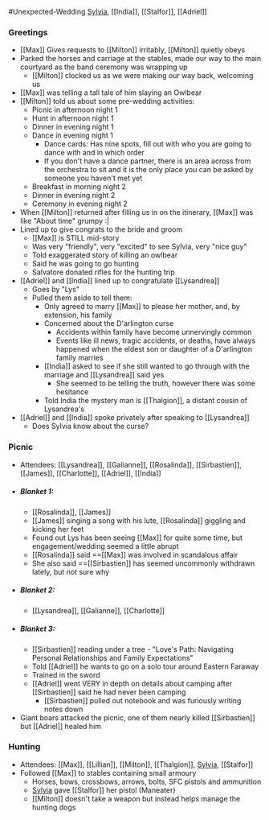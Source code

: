 #Unexpected-Wedding 
[Sylvia](Sylvia.md), [[India]], [[Stalfor]], [[Adriel]]
### Greetings
- [[Max]] Gives requests to [[Milton]] irritably, [[Milton]] quietly obeys
- Parked the horses and carriage at the stables, made our way to the main courtyard as the band ceremony was wrapping up
	- [[Milton]] clocked us as we were making our way back, welcoming us
- [[Max]] was telling a tall tale of him slaying an Owlbear
- [[Milton]] told us about some pre-wedding activities:
	- Picnic in afternoon night 1
	- Hunt in afternoon night 1
	- Dinner in evening night 1
	- Dance in evening night 1
		- Dance cards: Has nine spots, fill out with who you are going to dance with and in which order
		- If you don't have a dance partner, there is an area across from the orchestra to sit and it is the only place you can be asked by someone you haven't met yet
	- Breakfast in morning night 2
	- Dinner in evening night 2
	- Ceremony in evening night 2
- When [[Milton]] returned after filling us in on the itinerary, [[Max]] was like "About time" grumpy :|
- Lined up to give congrats to the bride and groom
	- [[Max]] is STILL mid-story
	- Was very "friendly", very "excited" to see Sylvia, very "nice guy" 
	- Told exaggerated story of killing an owlbear
	- Said he was going to go hunting
	- Salvatore donated rifles for the hunting trip
- [[Adriel]] and [[India]] lined up to congratulate [[Lysandrea]]
	- Goes by "Lys"
	- Pulled them aside to tell them:
		- Only agreed to marry [[Max]] to please her mother, and, by extension, his family
		- Concerned about the D'arlington curse
			- Accidents within family have become unnervingly common
			- Events like ill news, tragic accidents, or deaths, have always happened when the eldest son or daughter of a D'arlington family marries
		- [[India]] asked to see if she still wanted to go through with the marriage and [[Lysandrea]] said yes
			- She seemed to be telling the truth, however there was some hesitance
		- Told India the mystery man is [[Thalgion]], a distant cousin of Lysandrea's
- [[Adriel]] and [[India]] spoke privately after speaking to [[Lysandrea]]
	- Does Sylvia know about the curse?

### Picnic
- Attendees: [[Lysandrea]], [[Galianne]], [[Rosalinda]], [[Sirbastien]], [[James]], [[Charlotte]], [[Adriel]], [[India]]
- ##### Blanket 1:
	- [[Rosalinda]], [[James]]
	 - [[James]] singing a song with his lute, [[Rosalinda]] giggling and kicking her feet
	 - Found out Lys has been seeing [[Max]] for quite some time, but engagement/wedding seemed a little abrupt
	 - [[Rosalinda]] said ==[[Max]] was involved in scandalous affair
	 - She also said ==[[Sirbastien]] has seemed uncommonly withdrawn lately, but not sure why
- ##### Blanket 2:
	- [[Lysandrea]], [[Galianne]], [[Charlotte]]
- ##### Blanket 3:
	- [[Sirbastien]] reading under a tree - "Love's Path: Navigating Personal Relationships and Family Expectations"
	- Told [[Adriel]] he wants to go on a solo tour around Eastern Faraway
	- Trained in the sword
	- [[Adriel]] went VERY in depth on details about camping after [[Sirbastien]] said he had never been camping
		- [[Sirbastien]] pulled out notebook and was furiously writing notes down
- Giant boars attacked the picnic, one of them nearly killed [[Sirbastien]] but [[Adriel]] healed him

### Hunting
- Attendees: [[Max]], [[Lillian]], [[Milton]], [[Thalgion]], [Sylvia](Sylvia.md), [[Stalfor]]
- Followed [[Max]] to stables containing small armoury
	- Horses, bows, crossbows, arrows, bolts, SFC pistols and ammunition
	- [Sylvia](Sylvia.md) gave [[Stalfor]] her pistol (Maneater)
	- [[Milton]] doesn't take a weapon but instead helps manage the hunting dogs